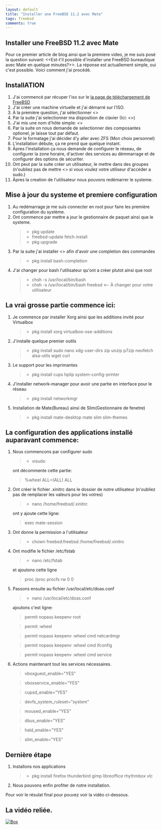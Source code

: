 ```yaml
---
layout: default
title: "Installer une FreeBSD 11.2 avec Mate"
tags: freebsd
comments: true
---
```


## Installer une FreeBSD 11.2 avec Mate

Pour ce premier article de blog ainsi que la premiere video, je me suis posé la question suivant: <<Est-t'il possible d'installer une FreeBSD bureautique avec Mate en quelque minutes?>>. La réponse est actuallement simple, oui c'est possible. Voici comment j'ai procédé.

## InstallATION
1. J'ai commencé par récuper l'iso sur le [la page de téléchargement de FreeBSD](https://www.freebsd.org/where.html)
2. J'ai créer une machine virtuelle et j'ai démarré sur l'ISO.
3. À la première question, j'ai sélectionner <<Install>>
4. Par la suite j'ai selectionner ma disposition de clavier (Ici: <<Canadian Biligual>>)
5. J'ai mis une nom d'hôte simple: <<freebsd-mate>>
6. Par la suite on nous demande de selectionner des composantes optionel, je laisse tout par défaut.
7. Pour le formatage j'ai décider d'y aller avec ZFS (Mon choix personnel)
8. L'installation débute, ça ne prend que quelque instant.
9. Àpres l'installation ça nous demande de configurer le réseau, de configurer la zone horaire, d'activer des services au démmarrage et de configurer des options de sécuriter.
10. Ont peut par la suite créer un utilisateur, le mettre dans des groupes (n'oubliez pas de mettre <<wheel>> si vous voulez votre utiliseur d'accéder a sudo.)
11. Àpres la creation de l'utilisateur nous pouvons redémarrer le systeme.

## Mise à jour du systeme et premiere configuration
1. Au redémarrage je me suis connecter en root pour faire les première configuration du système.
2. Ont commence par mettre a jour le gestionnaire de paquet ainsi que le systeme.
    > - pkg update
    > - freebsd-update fetch install
    > - pkg upgrade
3. Par la suite j'ai installer <<bash-completion>> afin d'avoir une completion des commandes
    > - pkg install bash-completion
4. J'ai changer pour bash l'utilisateur qu'ont a créer plutot ainsi que root
    > - chsh -s /usr/local/bin/bash
    > - chsh -s /usr/local/bin/bash freebsd <-- À changer pour votre utilisateur

## La vrai grosse partie commence ici:
1. Je commence par installer Xorg ainsi que les additions invité pour Virtualbox
   > - pkg install xorg virtualbox-ose-additions
2. J'installe quelque premier outils
   > - pkg install sudo nano xdg-user-dirs zip unzip p7zip neofetch alsa-utils wget curl
3. Le support pour les imprimantes
   > - pkg install cups hplip system-config-printer
4. J'installer network-manager pour avoir une partie en interface pour le réseau
   > - pkg install networkmgr
5. Installation de Mate(Bureau) ainsi de Slim(Gestionnaire de fenetre)
   > - pkg install mate-desktop mate slim slim-themes

## La configuration des applications installé auparavant commence:
1. Nous commencons par configurer sudo
   > - visudo
   
   ont décommente cette partie:
   > %wheel ALL=(ALL) ALL
2. Ont créer le fichier .xinitrc dans le dossier de notre utilisateur (n'oubliez pas de remplacer les valeurs pour les votres)
   > - nano /home/freebsd/.xinitrc

   ont y ajoute cette ligne:
   > exec mate-session
3. Ont donne la permission a l'utilisateur
   > - chown freebsd:freebsd /home/freebsd/.xinitrc
4. Ont modifie le fichier /etc/fstab
   > - nano /etc/fstab
   
   et ajoutons cette ligne
   > proc	/proc	procfs	rw	0	0
5. Passons ensuite au fichier /usr/local/etc/doas.conf
   > - nano /usr/local/etc/doas.conf

   ajoutons c'est ligne:
   > permit nopass keepenv root
   
   > permit :wheel
   
   > permit nopass keepenv :wheel cmd netcardmgr
   
   > permit nopass keepenv :wheel cmd ifconfig
   
   > permit nopass keepenv :wheel cmd service
6. Actions maintenant tout les services nécessaires.
   > vboxguest_enable="YES"
	
   > vboxservice_enable="YES"
    
   > cupsd_enable="YES"
	
   > devfs_system_ruleset="system"
   
   > moused_enable="YES"
	
   > dbus_enable="YES"
	
   > hald_enable="YES"
	
   > slim_enable="YES"

## Dernière étape
1. Installons nos applications
   > - pkg install firefox thunderbird gimp libreoffice rhythmbox vlc
2. Nous pouvons enfin profiter de notre installation.

Pour voir le résulat final pour pouvez voir la vidéo ci-dessous.











## La vidéo reliée.

[![Box](http://img.youtube.com/vi/FB0k63bx1Sg/0.jpg)](http://www.youtube.com/watch?v=FB0k63bx1Sg)